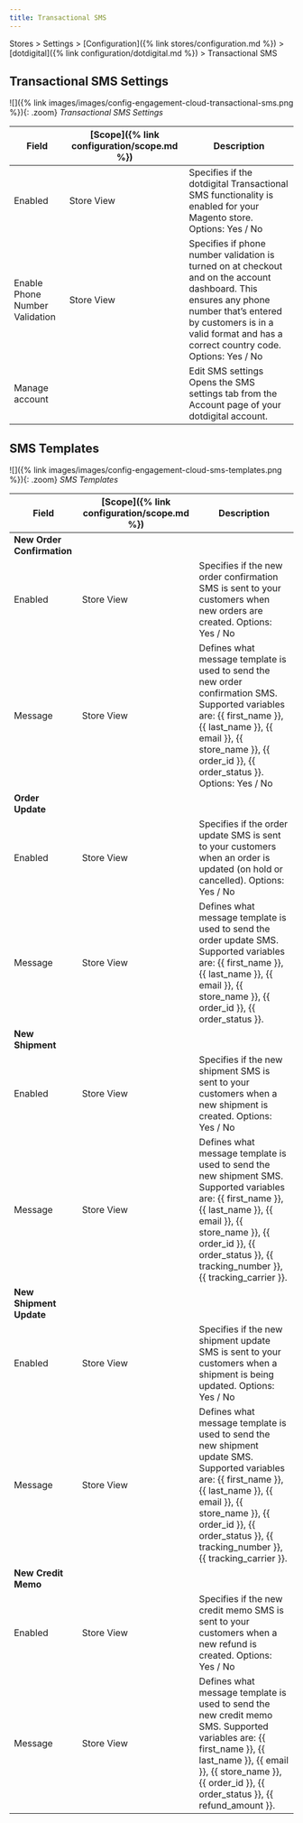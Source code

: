 ```yaml
---
title: Transactional SMS
---
```


Stores > Settings > [Configuration]({% link stores/configuration.md %}) > [dotdigital]({% link configuration/dotdigital.md %}) > Transactional SMS

## Transactional SMS Settings

![]({% link images/images/config-engagement-cloud-transactional-sms.png %}){: .zoom}
_Transactional SMS Settings_

|Field|[Scope]({% link configuration/scope.md %})|Description|
|--- |--- |--- |
|Enabled|Store View|Specifies if the dotdigital Transactional SMS functionality is enabled for your Magento store. Options: Yes / No|
|Enable Phone Number Validation|Store View|Specifies if phone number validation is turned on at checkout and on the account dashboard. This ensures any phone number that’s entered by customers is in a valid format and has a correct country code. Options: Yes / No|
|Manage account||<span class="btn">Edit SMS settings</span> Opens the SMS settings tab from the Account page of your dotdigital account.|

## SMS Templates

![]({% link images/images/config-engagement-cloud-sms-templates.png %}){: .zoom}
_SMS Templates_

|Field|[Scope]({% link configuration/scope.md %})|Description|
|--- |--- |--- |
|**New Order Confirmation**|||
|Enabled|Store View|Specifies if the new order confirmation SMS is sent to your customers when new orders are created. Options: Yes / No|
|Message|Store View|Defines what message template is used to send the new order confirmation SMS. Supported variables are: {{ first_name }}, {{ last_name }}, {{ email }}, {{ store_name }}, {{ order_id }}, {{ order_status }}. Options: Yes / No|
|**Order Update**|||
|Enabled|Store View|Specifies if the order update SMS is sent to your customers when an order is updated (on hold or cancelled). Options: Yes / No|
|Message|Store View|Defines what message template is used to send the order update SMS. Supported variables are: {{ first_name }}, {{ last_name }}, {{ email }}, {{ store_name }}, {{ order_id }}, {{ order_status }}.|
|**New Shipment**|||
|Enabled|Store View|Specifies if the new shipment SMS is sent to your customers when a new shipment is created. Options: Yes / No|
|Message|Store View|Defines what message template is used to send the new shipment SMS. Supported variables are: {{ first_name }}, {{ last_name }}, {{ email }}, {{ store_name }}, {{ order_id }}, {{ order_status }}, {{ tracking_number }}, {{ tracking_carrier }}.|
|**New Shipment Update**|||
|Enabled|Store View|Specifies if the new shipment update SMS is sent to your customers when a shipment is being updated. Options: Yes / No|
|Message|Store View|Defines what message template is used to send the new shipment update SMS. Supported variables are: {{ first_name }}, {{ last_name }}, {{ email }}, {{ store_name }}, {{ order_id }}, {{ order_status }}, {{ tracking_number }}, {{ tracking_carrier }}.|
|**New Credit Memo**|||
|Enabled|Store View|Specifies if the new credit memo SMS is sent to your customers when a new refund is created. Options: Yes / No|
|Message|Store View|Defines what message template is used to send the new credit memo SMS. Supported variables are: {{ first_name }}, {{ last_name }}, {{ email }}, {{ store_name }}, {{ order_id }}, {{ order_status }}, {{ refund_amount }}.|